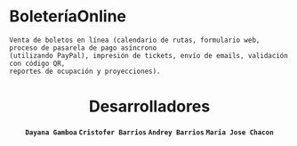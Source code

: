 # BoleteríaOnline
```
Venta de boletos en línea (calendario de rutas, formulario web, proceso de pasarela de pago asíncrono
(utilizando PayPal), impresión de tickets, envío de emails, validación con código QR, 
reportes de ocupación y proyecciones).
```
<h1 align="center">
    Desarrolladores
</h1>

<h4 align="center">
  <code>Dayana Gamboa</code>
  <code>Cristofer Barrios</code>
  <code>Andrey Barrios</code>
  <code>Maria Jose Chacon</code>
</h4>
